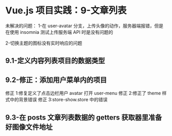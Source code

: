 # Vue.js 项目实践：9-文章列表

未解决的问题：
1-在 user-avatar 分支，上传头像的动作，服务器端报错，但是在使用 insomnia 测试上传服务端 API 时是没有问题的

2-切换主题的图标没有实时响应的问题

## 9.1-定义内容列表项目的数据类型

## 9.2-修正：添加用户菜单内的项目

修正 1:修复定义了点击边栏用户 avatar 打开 user-menu
修正 2:修正了 theme 样式中的背景错误
修正 3:store-show.store 中的错误

## 9.3-在 posts 文章列表数据的 getters 获取器里准备好图像文件地址
